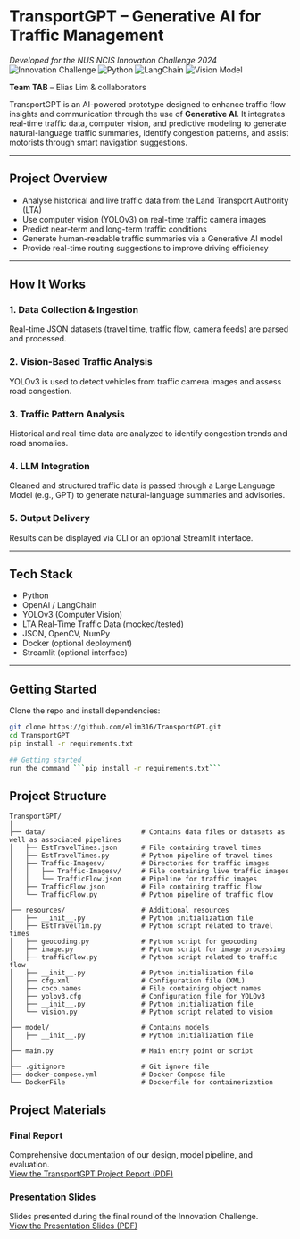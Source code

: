 # TransportGPT – Generative AI for Traffic Management  
*Developed for the NUS NCIS Innovation Challenge 2024*  
![Innovation Challenge](https://img.shields.io/badge/Innovation-Challenge-orange)
![Python](https://img.shields.io/badge/Built%20With-Python-blue)
![LangChain](https://img.shields.io/badge/AI%20Framework-LangChain-green)
![Vision Model](https://img.shields.io/badge/CV-YOLOv3-red)

**Team TAB** – Elias Lim & collaborators

TransportGPT is an AI-powered prototype designed to enhance traffic flow insights and communication through the use of **Generative AI**. It integrates real-time traffic data, computer vision, and predictive modeling to generate natural-language traffic summaries, identify congestion patterns, and assist motorists through smart navigation suggestions.

---

## Project Overview

- Analyse historical and live traffic data from the Land Transport Authority (LTA)
- Use computer vision (YOLOv3) on real-time traffic camera images
- Predict near-term and long-term traffic conditions
- Generate human-readable traffic summaries via a Generative AI model
- Provide real-time routing suggestions to improve driving efficiency

---

## How It Works

### 1. Data Collection & Ingestion  
Real-time JSON datasets (travel time, traffic flow, camera feeds) are parsed and processed.

### 2. Vision-Based Traffic Analysis  
YOLOv3 is used to detect vehicles from traffic camera images and assess road congestion.

### 3. Traffic Pattern Analysis  
Historical and real-time data are analyzed to identify congestion trends and road anomalies.

### 4. LLM Integration  
Cleaned and structured traffic data is passed through a Large Language Model (e.g., GPT) to generate natural-language summaries and advisories.

### 5. Output Delivery  
Results can be displayed via CLI or an optional Streamlit interface.

---

## Tech Stack

- Python  
- OpenAI / LangChain  
- YOLOv3 (Computer Vision)  
- LTA Real-Time Traffic Data (mocked/tested)  
- JSON, OpenCV, NumPy  
- Docker (optional deployment)  
- Streamlit (optional interface)

---


## Getting Started

Clone the repo and install dependencies:

```bash
git clone https://github.com/elim316/TransportGPT.git
cd TransportGPT
pip install -r requirements.txt

## Getting started
run the command ```pip install -r requirements.txt```
```

## Project Structure
```
TransportGPT/
│
├── data/                        # Contains data files or datasets as well as associated pipelines
│   ├── EstTravelTimes.json      # File containing travel times
│   ├── EstTravelTimes.py        # Python pipeline of travel times
│   ├── Traffic-Imagesv/         # Directories for traffic images
│   │   ├── Traffic-Imagesv/     # File containing live traffic images
│   │   └── TrafficFlow.json     # Pipeline for traffic images
│   ├── TrafficFlow.json         # File containing traffic flow
│   └── TrafficFlow.py           # Python pipeline of traffic flow 
│
├── resources/                   # Additional resources
│   ├── __init__.py              # Python initialization file
│   ├── EstTravelTim.py          # Python script related to travel times
│   ├── geocoding.py             # Python script for geocoding
│   ├── image.py                 # Python script for image processing
│   ├── trafficFlow.py           # Python script related to traffic flow
│   ├── __init__.py              # Python initialization file
│   ├── cfg.xml                  # Configuration file (XML)
│   ├── coco.names               # File containing object names
│   ├── yolov3.cfg               # Configuration file for YOLOv3
│   ├── __init__.py              # Python initialization file
│   └── vision.py                # Python script related to vision
│
├── model/                       # Contains models
│   ├── __init__.py              # Python initialization file
│
├── main.py                      # Main entry point or script
│
├── .gitignore                   # Git ignore file
├── docker-compose.yml           # Docker Compose file
└── DockerFile                   # Dockerfile for containerization
```

## Project Materials

### Final Report  
Comprehensive documentation of our design, model pipeline, and evaluation.  
[View the TransportGPT Project Report (PDF)](https://github.com/elim316/TransportGPT/blob/main/TransportGPT_Report.pdf)

### Presentation Slides  
Slides presented during the final round of the Innovation Challenge.  
[View the Presentation Slides (PDF)](https://github.com/elim316/TransportGPT/blob/main/TransportGPT_Presentation.pdf)
